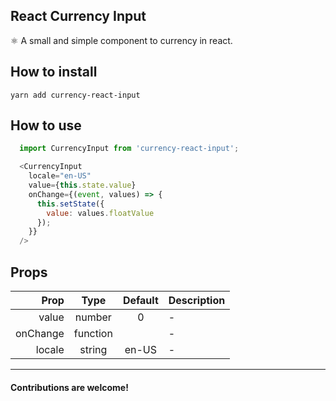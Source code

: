 ## React Currency Input

⚛️ A small and simple component to currency in react.

## How to install
```
yarn add currency-react-input
```

## How to use
```javascript
  import CurrencyInput from 'currency-react-input';

  <CurrencyInput
    locale="en-US"
    value={this.state.value}
    onChange={(event, values) => {
      this.setState({
        value: values.floatValue
      });
    }}
  />
```

## Props
| Prop | Type | Default | Description |
|-----:|:----:|:----:|:----|
| value | number | 0 | - |
| onChange | function |  | - |
| locale | string | en-US | - |


---------------------------------

#### Contributions are welcome!